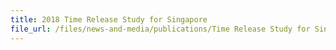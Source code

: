 ```yaml
---
title: 2018 Time Release Study for Singapore
file_url: /files/news-and-media/publications/Time Release Study for Singapore (2018).pdf
---
```

